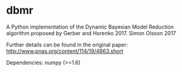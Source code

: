 # dbmr
A Python implementation of the Dynamic Bayesian Model Reduction algorithm proposed by Gerber and Horenko 2017.
Simon Olsson 2017

Further details can be found in the original paper: http://www.pnas.org/content/114/19/4863.short

Dependencies:
numpy (>=1.6)
